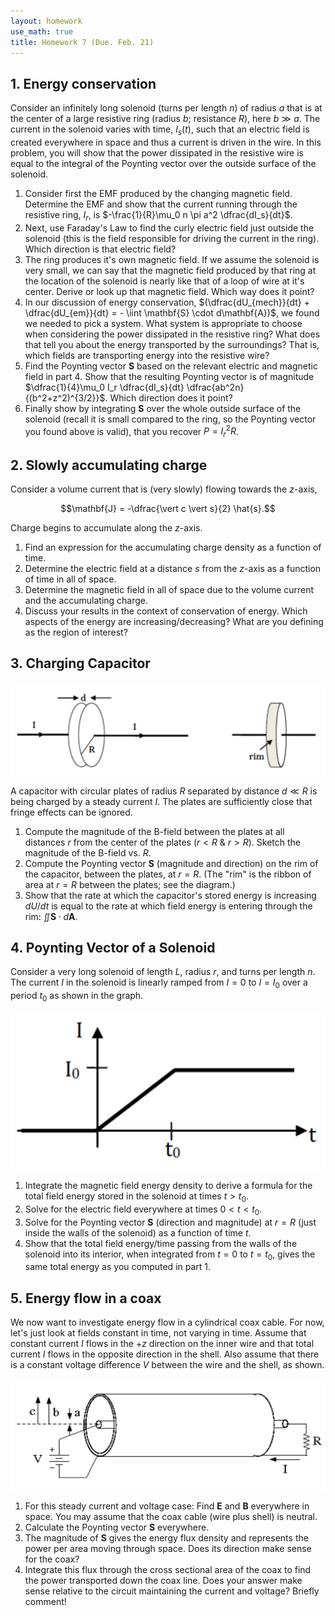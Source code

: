 ```yaml
---
layout: homework
use_math: true
title: Homework 7 (Due. Feb. 21)
---
```


## 1. Energy conservation

Consider an infinitely long solenoid (turns per length $n$) of radius $a$ that is at the center of a large resistive ring (radius $b$; resistance $R$), here $b \gg a$. The current in the solenoid varies with time, $I_s(t)$, such that an electric field is created everywhere in space and thus a current is driven in the wire. In this problem, you will show that the power dissipated in the resistive wire is equal to the integral of the Poynting vector over the outside surface of the solenoid.

1. Consider first the EMF produced by the changing magnetic field. Determine the EMF and show that the current running through the resistive ring, $I_r$, is $-\frac{1}{R}\mu_0 n \pi a^2 \dfrac{dI_s}{dt}$.
2. Next, use Faraday's Law to find the curly electric field just outside the solenoid (this is the field responsible for driving the current in the ring). Which direction is that electric field?
3. The ring produces it's own magnetic field. If we assume the solenoid is very small, we can say that the magnetic field produced by that ring at the location of the solenoid is nearly like that of a loop of wire at it's center. Derive or look up that magnetic field. Which way does it point?
4. In our discussion of energy conservation, $(\dfrac{dU_{mech}}{dt} + \dfrac{dU_{em}}{dt} = - \iint \mathbf{S} \cdot d\mathbf{A})$, we found we needed to pick a system. What system is appropriate to choose when considering the power dissipated in the resistive ring? What does that tell you about the energy transported by the surroundings? That is, which fields are transporting energy into the resistive wire?
5. Find the Poynting vector $\mathbf{S}$ based on the relevant electric and magnetic field in part 4. Show that the resulting Poynting vector is of magnitude $\dfrac{1}{4}\mu_0 I_r \dfrac{dI_s}{dt} \dfrac{ab^2n}{(b^2+z^2)^{3/2}}$. Which direction does it point?
6. Finally show by integrating $\mathbf{S}$ over the whole outside surface of the solenoid (recall it is small compared to the ring, so the Poynting vector you found above is valid), that you recover $P = I_r^2 R$.


## 2. Slowly accumulating charge

Consider a volume current that is (very slowly) flowing towards the $z$-axis,

$$\mathbf{J} = -\dfrac{\vert c \vert s}{2} \hat{s}.$$

Charge begins to accumulate along the $z$-axis.

1. Find an expression for the accumulating charge density as a function of time.
2. Determine the electric field at a distance $s$ from the $z$-axis as a function of time in all of space.
3. Determine the magnetic field in all of space due to the volume current and the accumulating charge.
4. Discuss your results in the context of conservation of energy. Which aspects of the energy are increasing/decreasing? What are you defining as the region of interest?

## 3. Charging Capacitor

![cap][cap]

[cap]: ./images/hw7/cap_and_rim.png

A capacitor with circular plates of radius $R$ separated by distance $d \ll R$ is being charged by a steady current $I$. The plates are sufficiently close that fringe effects can be ignored.

1. Compute the magnitude of the B-field between the plates at all distances $r$ from the center of the plates ($r < R$ & $r > R$). Sketch the magnitude of the B-field vs. $R$.
2. Compute the Poynting vector $\mathbf{S}$ (magnitude and direction) on the rim of the capacitor, between the plates, at $r = R$. (The "rim" is the ribbon of area at $r = R$ between the plates; see the diagram.)
3. Show that the rate at which the capacitor's stored energy is increasing $dU/ dt$ is equal to the rate at which field energy is entering through the rim: $\iint \mathbf{S}\cdot d\mathbf{A}$.

## 4. Poynting Vector of a Solenoid

Consider a very long solenoid of length $L$, radius $r$, and turns per length $n$. The current $I$ in the solenoid is linearly ramped from $I=0$ to $I=I_0$ over a period $t_0$ as shown in the graph.

![graph][graph]

[graph]: ./images/hw7/ramped_current.png

1. Integrate the magnetic field energy density to derive a formula for the total field energy stored in the solenoid at times $t > t_0$.
2. Solve for the electric field everywhere at times $0 < t < t_0$.
3. Solve for the Poynting vector $\mathbf{S}$ (direction and magnitude) at $r = R$ (just inside the walls of the solenoid) as a function of time $t$.
4. Show that the total field energy/time passing from the walls of the solenoid into its interior, when integrated from $t = 0$ to $t = t_0$, gives the same total energy as you computed in part 1.

## 5. Energy flow in a coax

We now want to investigate energy flow in a cylindrical coax cable. For now, let's just look at fields constant in time, not varying in time. Assume that constant current $I$ flows in the $+z$ direction on the inner wire and that total current $I$ flows in the opposite direction in the shell. Also assume that there is a constant voltage difference $V$ between the wire and the shell, as shown.

![coax][coax]

[coax]: ./images/hw7/coax.png

1. For this steady current and voltage case: Find $\mathbf{E}$ and $\mathbf{B}$ everywhere in space. You may assume that the coax cable (wire plus shell) is neutral.
2. Calculate the Poynting vector $\mathbf{S}$ everywhere.
3. The magnitude of $\mathbf{S}$ gives the energy flux density and represents the power per area moving through space. Does its direction make sense for the coax?
4. Integrate this flux through the cross sectional area of the coax to find the power transported down the coax line. Does your answer make sense relative to the circuit maintaining the current and voltage? Briefly comment!
